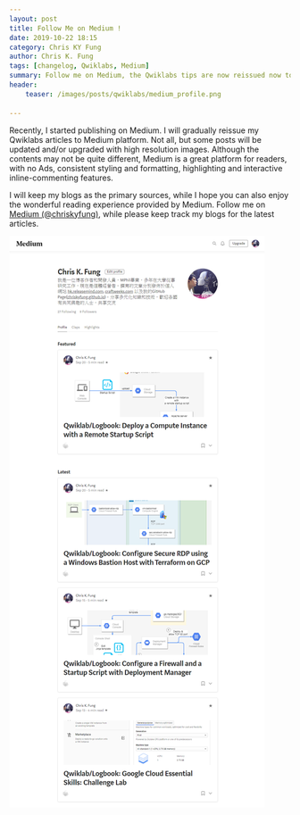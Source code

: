 ```yaml
---
layout: post
title: Follow Me on Medium !
date: 2019-10-22 18:15
category: Chris KY Fung
author: Chris K. Fung
tags: [changelog, Qwiklabs, Medium]
summary: Follow me on Medium, the Qwiklabs tips are now reissued now to it!
header:
    teaser: /images/posts/qwiklabs/medium_profile.png

---
```


Recently, I started publishing on Medium. I will gradually reissue my Qwiklabs articles to Medium platform. Not all, but some posts will be updated and/or upgraded with high resolution images. Although the contents may not be quite different, Medium is a great platform for readers, with no Ads, consistent styling and formatting, highlighting and interactive inline-commenting features.

I will keep my blogs as the primary sources, while I hope you can also enjoy the wonderful reading experience provided by Medium. Follow me on [Medium (@chriskyfung)](https://medium.com/@chriskyfung), while please keep track my blogs for the latest articles.

<!--more-->

![snapshot of my medium profile page on 2019-10-22](/images/posts/qwiklabs/medium_profile.png)